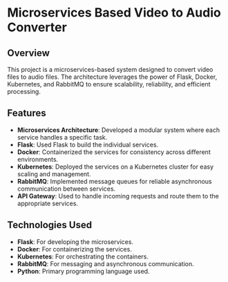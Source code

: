 # Microservices Based Video to Audio Converter

## Overview
This project is a microservices-based system designed to convert video files to audio files. The architecture leverages the power of Flask, Docker, Kubernetes, and RabbitMQ to ensure scalability, reliability, and efficient processing.

## Features
- **Microservices Architecture**: Developed a modular system where each service handles a specific task.
- **Flask**: Used Flask to build the individual services.
- **Docker**: Containerized the services for consistency across different environments.
- **Kubernetes**: Deployed the services on a Kubernetes cluster for easy scaling and management.
- **RabbitMQ**: Implemented message queues for reliable asynchronous communication between services.
- **API Gateway**: Used to handle incoming requests and route them to the appropriate services.

## Technologies Used
- **Flask**: For developing the microservices.
- **Docker**: For containerizing the services.
- **Kubernetes**: For orchestrating the containers.
- **RabbitMQ**: For messaging and asynchronous communication.
- **Python**: Primary programming language used.
